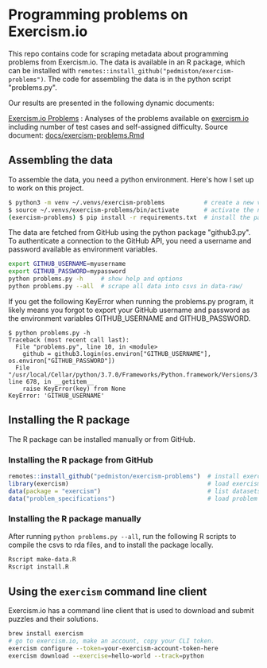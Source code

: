# Programming problems on Exercism.io

This repo contains code for scraping metadata about programming problems from Exercism.io.
The data is available in an R package, which can be installed with `remotes::install_github("pedmiston/exercism-problems")`.
The code for assembling the data is in the python script "problems.py".

Our results are presented in the following dynamic documents:

[Exercism.io Problems](docs/exercism-problems.md)
:   Analyses of the problems available on [exercism.io](https://exercism.io) including number of test cases and self-assigned difficulty. Source document: [docs/exercism-problems.Rmd](docs/exercism-problems.Rmd)

## Assembling the data

To assemble the data, you need a python environment. Here's how I set up to work on this project.

```bash
$ python3 -m venv ~/.venvs/exercism-problems           # create a new venv named "exercism-problems"
$ source ~/.venvs/exercism-problems/bin/activate       # activate the newly created venv
(exercism-problems) $ pip install -r requirements.txt  # install the packages required for this project
```

The data are fetched from GitHub using the python package "github3.py". To authenticate
a connection to the GitHub API, you need a username and password available as environment
variables.

```bash
export GITHUB_USERNAME=myusername
export GITHUB_PASSWORD=mypassword
python problems.py -h     # show help and options
python problems.py --all  # scrape all data into csvs in data-raw/
```

If you get the following KeyError when running the problems.py program,
it likely means you forgot to export your GitHub username and password
as the environment variables GITHUB_USERNAME and GITHUB_PASSWORD.

```
$ python problems.py -h
Traceback (most recent call last):
  File "problems.py", line 10, in <module>
    github = github3.login(os.environ["GITHUB_USERNAME"], os.environ["GITHUB_PASSWORD"])
  File "/usr/local/Cellar/python/3.7.0/Frameworks/Python.framework/Versions/3.7/lib/python3.7/os.py", line 678, in __getitem__
    raise KeyError(key) from None
KeyError: 'GITHUB_USERNAME'
```

## Installing the R package

The R package can be installed manually or from GitHub.

### Installing the R package from GitHub

```R
remotes::install_github("pedmiston/exercism-problems")  # install exercism R package
library(exercism)                                       # load exercism R package
data(package = "exercism")                              # list datasets
data("problem_specifications")                          # load problem specifications
```

### Installing the R package manually

After running `python problems.py --all`, run the following
R scripts to compile the csvs to rda files, and to install
the package locally.

```bash
Rscript make-data.R
Rscript install.R
```

## Using the `exercism` command line client

Exercism.io has a command line client that is used to download and submit
puzzles and their solutions.

```bash
brew install exercism
# go to exercism.io, make an account, copy your CLI token.
exercism configure --token=your-exercism-account-token-here
exercism download --exercise=hello-world --track=python
```
